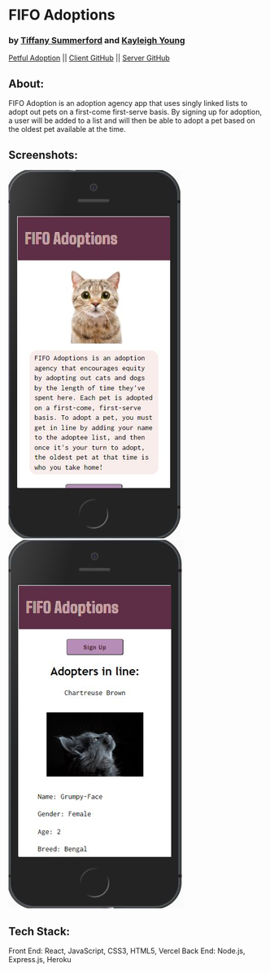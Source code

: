 # FIFO Adoptions  
### by [Tiffany Summerford](https://github.com/breakfastatiffs) and [Kayleigh Young](https://github.com/kayleighkat98)  
[Petful Adoption](https://petful-client-peach.vercel.app/) ||
[Client GitHub](https://github.com/thinkful-ei-quail/DSA-Petful-Client-kay-tiff) ||
[Server GitHub](https://github.com/thinkful-ei-quail/DSA-Petful-Server-Tiff-Kayleigh)  
 
## About:  
FIFO Adoption is an adoption agency app that uses singly linked lists to adopt out pets on a first-come first-serve basis. By signing up for adoption, a user will be added to a list and will then be able to adopt a pet based on the oldest pet available at the time.  

## Screenshots:  
![about](/screenshots/petful.png)
![home](/screenshots/petful2.png)  

## Tech Stack:  
Front End: React, JavaScript, CSS3, HTML5, Vercel
Back End: Node.js, Express.js, Heroku